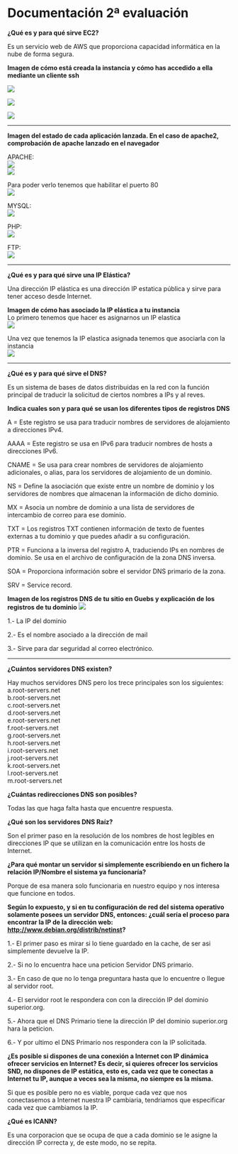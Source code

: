 # Documentación 2ª evaluación

**¿Qué es y para qué sirve EC2?**

Es un servicio web de AWS que proporciona capacidad informática en la nube de forma segura.

**Imagen de cómo está creada la instancia y cómo has accedido a ella mediante un cliente ssh**

![](https://github.com/GalderGG/fotosDocumentacion/blob/master/13.png?raw=true)

![](https://github.com/GalderGG/fotosDocumentacion/blob/master/15.png?raw=true)

![](https://github.com/GalderGG/fotosDocumentacion/blob/master/16.png?raw=true)

<hr>

**Imagen del estado de cada aplicación lanzada. En el caso de apache2, comprobación de apache lanzado en el navegador**

APACHE:<br>
![](https://github.com/GalderGG/fotosDocumentacion/blob/master/29.png?raw=true)<br>
![](https://github.com/GalderGG/fotosDocumentacion/blob/master/35.png?raw=true)

Para poder verlo tenemos que habilitar el puerto 80<br>
![](https://github.com/GalderGG/fotosDocumentacion/blob/master/20.png?raw=true)

MYSQL:<br>
![](https://github.com/GalderGG/fotosDocumentacion/blob/master/24.png?raw=true)

PHP:<br>
![](https://github.com/GalderGG/fotosDocumentacion/blob/master/26.png?raw=true)

FTP:<br>
![](https://github.com/GalderGG/fotosDocumentacion/blob/master/28.png?raw=true)

<hr>

**¿Qué es y para qué sirve una IP Elástica?**<br>

Una dirección IP elástica es una dirección IP estatica pública y sirve para tener acceso desde Internet.

**Imagen de cómo has asociado la IP elástica a tu instancia**<br>
Lo primero tenemos que hacer es asignarnos un IP elastica<br>
![](https://github.com/GalderGG/fotosDocumentacion/blob/master/31.png?raw=true)

Una vez que tenemos la IP elastica asignada tenemos que asociarla con la instancia<br>
![](https://github.com/GalderGG/fotosDocumentacion/blob/master/33.png?raw=true)

<hr>

**¿Qué es y para qué sirve el DNS?**

Es un sistema de bases de datos distribuidas en la red con la función principal de traducir la solicitud de ciertos nombres a IPs y al reves.

**Indica cuales son y para qué se usan los diferentes tipos de registros DNS** <br>

A = Este registro se usa para traducir nombres de servidores de alojamiento a direcciones IPv4.

AAAA = Este registro se usa en IPv6 para traducir nombres de hosts a direcciones IPv6.

CNAME = Se usa para crear nombres de servidores de alojamiento adicionales, o alias, para los servidores de alojamiento de un dominio. 

NS = Define la asociación que existe entre un nombre de dominio y los servidores de nombres que almacenan la información de dicho dominio.

MX = Asocia un nombre de dominio a una lista de servidores de intercambio de correo para ese dominio. 

TXT = Los registros TXT contienen información de texto de fuentes externas a tu dominio y que puedes añadir a su configuración.

PTR = Funciona a la inversa del registro A, traduciendo IPs en nombres de dominio. Se usa en el archivo de configuración de la zona DNS inversa.

SOA = Proporciona información sobre el servidor DNS primario de la zona.

SRV = Service record.

**Imagen de los registros DNS de tu sitio en Guebs y explicación de los registros de tu dominio**
![](https://github.com/GalderGG/fotosDocumentacion/blob/master/34.png?raw=true)

1.- La IP del dominio

2.- Es el nombre asociado a la dirección de mail

3.- Sirve para dar seguridad al correo electrónico.

<hr>

**¿Cuántos servidores DNS existen?**

Hay muchos servidores DNS pero los trece principales son los siguientes:<br>
a.root-servers.net<br>
b.root-servers.net<br>
c.root-servers.net<br>
d.root-servers.net<br>
e.root-servers.net<br>
f.root-servers.net<br>
g.root-servers.net<br>
h.root-servers.net<br>
i.root-servers.net<br>
j.root-servers.net<br>
k.root-servers.net<br>
l.root-servers.net<br>
m.root-servers.net<br>

**¿Cuántas redirecciones DNS son posibles?**

Todas las que haga falta hasta que encuentre respuesta.

**¿Qué son los servidores DNS Raíz?**

Son el primer paso en la resolución de los nombres de host legibles en direcciones IP que se utilizan en la comunicación entre los hosts de Internet.

**¿Para qué montar un servidor si simplemente escribiendo en un fichero la relación IP/Nombre el sistema ya funcionaría?**

Porque de esa manera solo funcionaria en nuestro equipo y nos interesa que funcione en todos.

**Según lo expuesto, y si en tu configuración de red del sistema operativo solamente posees un servidor DNS, entonces: ¿cuál sería el proceso para encontrar la IP de la dirección web: http://www.debian.org/distrib/netinst?**

1.- El primer paso es mirar si lo tiene guardado en la cache, de ser asi simplemente devuelve la IP.

2.- Si no lo encuentra hace una peticion Servidor DNS primario.

3.- En caso de que no lo tenga preguntara hasta que lo encuentre o llegue al servidor root.

4.- El servidor root le respondera con con la dirección IP del dominio superior.org.

5.- Ahora que el DNS Primario tiene la dirección IP del dominio superior.org hara la peticion.

6.- Y por ultimo el DNS Primario nos respondera con la IP solicitada.

**¿Es posible si dispones de una conexión a Internet con IP dinámica ofrecer servicios en Internet? Es decir, si quieres ofrecer los servicios SND, no dispones de IP estática, esto es, cada vez que te conectas a Internet tu IP, aunque a veces sea la misma, no siempre es la misma.**

Si que es posible pero no es viable, porque cada vez que nos conectasemos a Internet nuestra IP cambiaria, tendriamos que especificar cada vez que cambiamos la IP.

**¿Qué es ICANN?**

Es una corporacion que se ocupa de que a cada dominio se le asigne la dirección IP correcta y, de este modo, no se repita.
